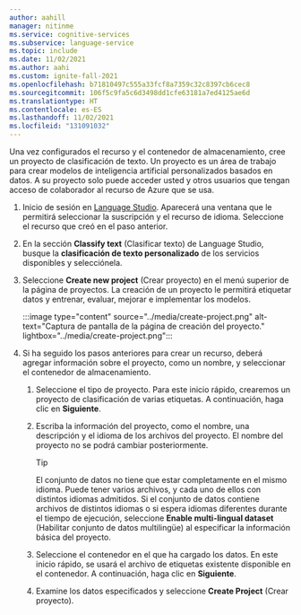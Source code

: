 ```yaml
---
author: aahill
manager: nitinme
ms.service: cognitive-services
ms.subservice: language-service
ms.topic: include
ms.date: 11/02/2021
ms.author: aahi
ms.custom: ignite-fall-2021
ms.openlocfilehash: b71810497c555a33fcf8a7359c32c8397cb6cec8
ms.sourcegitcommit: 106f5c9fa5c6d3498dd1cfe63181a7ed4125ae6d
ms.translationtype: HT
ms.contentlocale: es-ES
ms.lasthandoff: 11/02/2021
ms.locfileid: "131091032"
---
```

Una vez configurados el recurso y el contenedor de almacenamiento, cree un proyecto de clasificación de texto. Un proyecto es un área de trabajo para crear modelos de inteligencia artificial personalizados basados en datos. A su proyecto solo puede acceder usted y otros usuarios que tengan acceso de colaborador al recurso de Azure que se usa.

1. Inicio de sesión en [Language Studio](https://aka.ms/languageStudio). Aparecerá una ventana que le permitirá seleccionar la suscripción y el recurso de idioma. Seleccione el recurso que creó en el paso anterior.

2. En la sección **Classify text** (Clasificar texto) de Language Studio, busque la **clasificación de texto personalizado** de los servicios disponibles y selecciónela.

3. Seleccione **Create new project** (Crear proyecto) en el menú superior de la página de proyectos. La creación de un proyecto le permitirá etiquetar datos y entrenar, evaluar, mejorar e implementar los modelos. 

    :::image type="content" source="../media/create-project.png" alt-text="Captura de pantalla de la página de creación del proyecto." lightbox="../media/create-project.png":::

4. Si ha seguido los pasos anteriores para crear un recurso, deberá agregar información sobre el proyecto, como un nombre, y seleccionar el contenedor de almacenamiento.

    1. Seleccione el tipo de proyecto. Para este inicio rápido, crearemos un proyecto de clasificación de varias etiquetas. A continuación, haga clic en **Siguiente**.

    2. Escriba la información del proyecto, como el nombre, una descripción y el idioma de los archivos del proyecto. El nombre del proyecto no se podrá cambiar posteriormente.

        >[!TIP]
        > El conjunto de datos no tiene que estar completamente en el mismo idioma. Puede tener varios archivos, y cada uno de ellos con distintos idiomas admitidos. Si el conjunto de datos contiene archivos de distintos idiomas o si espera idiomas diferentes durante el tiempo de ejecución, seleccione **Enable multi-lingual dataset** (Habilitar conjunto de datos multilingüe) al especificar la información básica del proyecto.

    3. Seleccione el contenedor en el que ha cargado los datos. En este inicio rápido, se usará el archivo de etiquetas existente disponible en el contenedor. A continuación, haga clic en **Siguiente**.
 
    4. Examine los datos especificados y seleccione **Create Project** (Crear proyecto).
